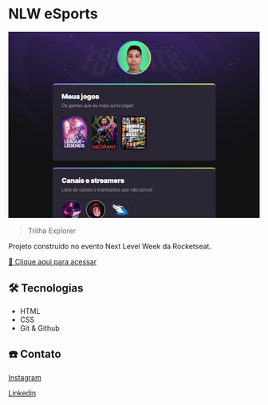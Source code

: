# NLW eSports

![preview](./.github/preview.png)

> Trilha Explorer

Projeto construído no evento Next Level Week da Rocketseat.

[🔗 Clique aqui para acessar](https://enzocauex.github.io/nlw-esports/)

## 🛠️ Tecnologias

- HTML
- CSS
- Git & Github

## ☎️ Contato

[Instagram](https://instagram.com/enzocauex/)

[Linkedin](https://www.linkedin.com/in/enzo-caue/)

